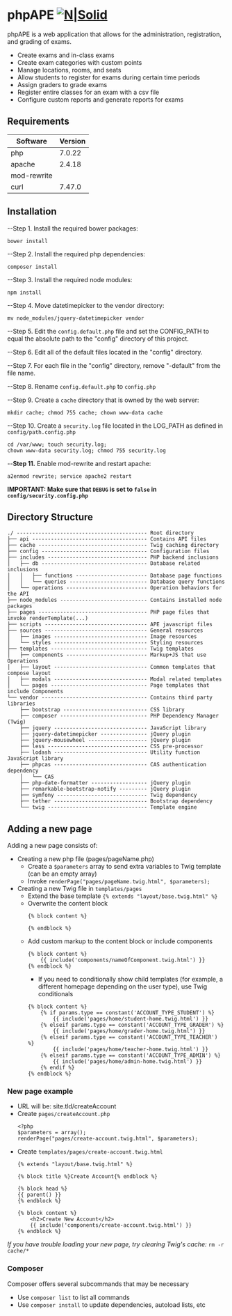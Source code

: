 # phpAPE [![N|Solid](https://i.imgur.com/F7E6wDd.png)](https://ape.compsci.ewu.edu/phpAPE/)

phpAPE is a web application that allows for the administration, registration, and grading of exams.
  - Create exams and in-class exams
  - Create exam categories with custom points
  - Manage locations, rooms, and seats
  - Allow students to register for exams during certain time periods
  - Assign graders to grade exams
  - Register entire classes for an exam with a csv file
  - Configure custom reports and generate reports for exams

## Requirements

| Software | Version |
| ------ | ------ |
| php | 7.0.22 |
| apache | 2.4.18 |
| mod-rewrite |  |
| curl | 7.47.0 |

## Installation

--Step 1. Install the required bower packages:
```
bower install
```
--Step 2. Install the required php dependencies:
```
composer install
```
--Step 3. Install the required node modules:
```
npm install
```
--Step 4. Move datetimepicker to the vendor directory: 
```
mv node_modules/jquery-datetimepicker vendor
```

--Step 5. Edit the `config.default.php` file and set the CONFIG_PATH to equal the absolute path to the "config" directory of this project.

--Step 6. Edit all of the default files located in the "config" directory.

--Step 7. For each file in the "config" directory, remove "-default" from the file name.

--Step 8. Rename `config.default.php` to `config.php`

--Step 9. Create a `cache` directory that is owned by the web server:
```
mkdir cache; chmod 755 cache; chown www-data cache
```

--Step 10. Create a `security.log` file located in the LOG_PATH as defined in `config/path.config.php`
```
cd /var/www; touch security.log; 
chown www-data security.log; chmod 755 security.log
```

--**Step 11.** Enable mod-rewrite and restart apache:
```
a2enmod rewrite; service apache2 restart 
```

**IMPORTANT: Make sure that `DEBUG` is set to `false` in `config/security.config.php`**

## Directory Structure

```
./ ------------------------------------------ Root directory
├── api ------------------------------------- Contains API files
├── cache ----------------------------------- Twig caching directory
├── config ---------------------------------- Configuration files
├── includes -------------------------------- PHP backend inclusions
│   ├── db ---------------------------------- Database related inclusions
│   │   ├── functions ----------------------- Database page functions
│   │   └── queries ------------------------- Database query functions
│   └── operations -------------------------- Operation behaviors for the API
├── node_modules ---------------------------- Contains installed node packages
├── pages ----------------------------------- PHP page files that invoke renderTemplate(...)
├── scripts --------------------------------- APE javascript files
├── sources --------------------------------- General resources
│   ├── images ------------------------------ Image resources
│   └── styles ------------------------------ Styling resources
├── templates ------------------------------- Twig templates
│   ├── components -------------------------- Markup+JS that use Operations
│   ├── layout ------------------------------ Common templates that compose layout
│   ├── modals ------------------------------ Modal related templates
│   └── pages ------------------------------- Page templates that include Components
└── vendor ---------------------------------- Contains third party libraries
    ├── bootstrap --------------------------- CSS library
    ├── composer ---------------------------- PHP Dependency Manager (Twig)
    ├── jquery ------------------------------ JavaScript library
    ├── jquery-datetimepicker --------------- jQuery plugin
    ├── jquery-mousewheel ------------------- jQuery plugin
    ├── less -------------------------------- CSS pre-processor
    ├── lodash ------------------------------ Utility function JavaScript library
    ├── phpcas ------------------------------ CAS authentication dependency
    │   └── CAS
    ├── php-date-formatter ------------------ jQuery plugin
    ├── remarkable-bootstrap-notify --------- jQuery plugin
    ├── symfony ----------------------------- Twig dependency
    ├── tether ------------------------------ Bootstrap dependency
    └── twig -------------------------------- Template engine
```

## Adding a new page

Adding a new page consists of:
* Creating a new php file (pages/pageName.php)
    * Create a `$parameters` array to send extra variables to Twig template (can be an empty array)
    * Invoke `renderPage("pages/pageName.twig.html", $parameters);`
* Creating a new Twig file in `templates/pages`
    * Extend the base template `{% extends "layout/base.twig.html" %}`
    * Overwrite the content block 
        ```
        {% block content %}

        {% endblock %}
        ```
    * Add custom markup to the content block or include components
        ```
        {% block content %}
            {{ include('components/nameOfComponent.twig.html') }}
        {% endblock %}
        ```
        * If you need to conditionally show child templates (for example, a different homepage depending on the user type), use Twig conditionals
        ```
        {% block content %}
            {% if params.type == constant('ACCOUNT_TYPE_STUDENT') %}
                {{ include('pages/home/student-home.twig.html') }}
            {% elseif params.type == constant('ACCOUNT_TYPE_GRADER') %}
                {{ include('pages/home/grader-home.twig.html') }}
            {% elseif params.type == constant('ACCOUNT_TYPE_TEACHER') %}
                {{ include('pages/home/teacher-home.twig.html') }}
            {% elseif params.type == constant('ACCOUNT_TYPE_ADMIN') %}
                {{ include('pages/home/admin-home.twig.html') }}
            {% endif %}
        {% endblock %}
        ```
        
### New page example
* URL will be: site.tld/createAccount
* Create `pages/createAccount.php`
    ```
    <?php
    $parameters = array();
    renderPage("pages/create-account.twig.html", $parameters);
    ```
* Create `templates/pages/create-account.twig.html`
    ```
    {% extends "layout/base.twig.html" %}

    {% block title %}Create Account{% endblock %}

    {% block head %}
    {{ parent() }}
    {% endblock %}

    {% block content %}
        <h2>Create New Account</h2>
        {{ include('components/create-account.twig.html') }}
    {% endblock %}
    ```
*If you have trouble loading your new page, try clearing Twig's cache:* `rm -r cache/*`

### Composer
Composer offers several subcommands that may be necessary
* Use `composer list` to list all commands
* Use `composer install` to update dependencies, autoload lists, etc
